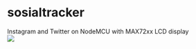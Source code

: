 # sosialtracker
Instagram and Twitter on NodeMCU with MAX72xx LCD display<br>
<img src="https://media.giphy.com/media/BM19twnIMOJFgp6Vtq/giphy-downsized-large.gif"><br>

